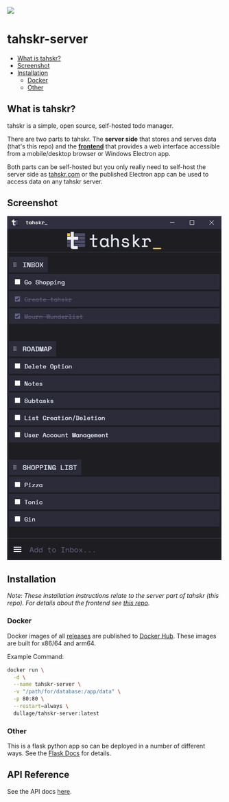 ![](https://www.tahskr.com/mstile-70x70.png)

# tahskr-server

* [What is tahskr?](#what-is-tahskr)
* [Screenshot](#screenshot)
* [Installation](#installation)
  * [Docker](#docker)
  * [Other](#other)

## What is tahskr?
tahskr is a simple, open source, self-hosted todo manager.

There are two parts to tahskr. The **server side** that stores and serves data (that's this repo) and the [**frontend**](https://github.com/Dullage/tahskr) that provides a web interface accessible from a mobile/desktop browser or Windows Electron app.

Both parts can be self-hosted but you only really need to self-host the server side as [tahskr.com](https://tahskr.com) or the published Electron app can be used to access data on any tahskr server.

## Screenshot

![Screenshot](https://github.com/Dullage/tahskr/blob/master/docs/screenshot.png)

## Installation

*Note: These installation instructions relate to the server part of tahskr (this repo). For details about the frontend see [this repo](https://github.com/Dullage/tahskr).*

### Docker

Docker images of all [releases](https://github.com/Dullage/tahskr-server/releases) are published to [Docker Hub](https://hub.docker.com/r/dullage/tahskr-server). These images are built for x86/64 and arm64.

Example Command:

```bash
docker run \
  -d \
  --name tahskr-server \
  -v "/path/for/database:/app/data" \
  -p 80:80 \
  --restart=always \
  dullage/tahskr-server:latest
```

### Other

This is a flask python app so can be deployed in a number of different ways. See the [Flask Docs](https://flask.palletsprojects.com/en/1.1.x/deploying/) for details.

## API Reference

See the API docs [here](https://github.com/Dullage/tahskr-server/blob/master/docs/api.md).
